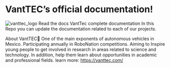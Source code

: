 # VantTEC’s official documentation!
![vanttec_logo](https://user-images.githubusercontent.com/104597078/187764758-648b5e95-bf89-4c0f-8d96-5bfab21eab58.png)
Read the docs VantTec complete documentation
In this Repo you can update the documentation related to each of our projects.

About VantTEC
One of the main exponents of autonomous vehicles in Mexico. Participating annually in RoboNation competitions. Aiming to Inspire young people to get involved in research in areas related to science and technology. In addition, help them learn about opportunities in academic and professional fields. learn more: https://vanttec.com/
